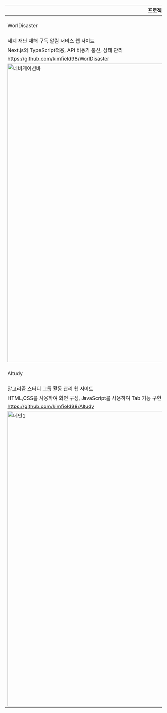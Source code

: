 |프로젝트|기간|기술스택|
|------|---|---|
|WorlDisaster|23.11.14-23.12.15|Next.js, TypeScript, Recoil|
|세계 재난 재해 구독 알림 서비스 웹 사이트|
|Next.js와 TypeScript적용, API 비동기 통신, 상태 관리|
|https://github.com/kimfield98/WorlDisaster|
|<img width="960" alt="네비게이션바" src="https://github.com/kimfield98/kimfield98/assets/141253939/a74f7149-a41a-46a8-b411-95c9596d2cb7">|
|Altudy|23.05.22-23.06.15|Django, Python, JavaScript|
|알고리즘 스터디 그룹 활동 관리 웹 사이트|
|HTML,CSS를 사용하여 화면 구성, JavaScript를 사용하여 Tab 기능 구현|
|https://github.com/kimfield98/Altudy|
|<img width="948" alt="메인1" src="https://github.com/kimfield98/kimfield98/assets/141253939/3a9743bd-6ba4-4320-ad49-10281983017f">|

